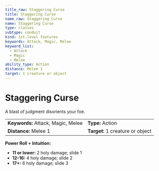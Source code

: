 ```yaml
---
title_raw: Staggering Curse
title: Staggering Curse
name_raw: Staggering Curse
name: Staggering Curse
type: classes
subtype: conduit
kind: 1st-level features
keywords: Attack, Magic, Melee
keyword_list:
  - Attack
  - Magic
  - Melee
ability_type: Action
distance: Melee 1
target: 1 creature or object
---
```


# Staggering Curse

A blast of judgment disorients your foe.

|                                    |                                  |
| :--------------------------------- | :------------------------------- |
| **Keywords:** Attack, Magic, Melee | **Type:** Action                 |
| **Distance:** Melee 1              | **Target:** 1 creature or object |

**Power Roll + Intuition:**

- **11 or lower:** 2 holy damage; slide 1
- **12–16:** 4 holy damage; slide 2
- **17+:** 6 holy damage; slide 3
